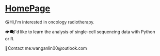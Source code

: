 # [HomePage](https://wanganlin00.github.io/)

😘Hi,I'm interested in oncology radiotherapy.

👁️‍🗨️I'd like to learn the analysis of single-cell sequencing data with Python or R.

💬Contact me:wanganlin00\@outlook.com
